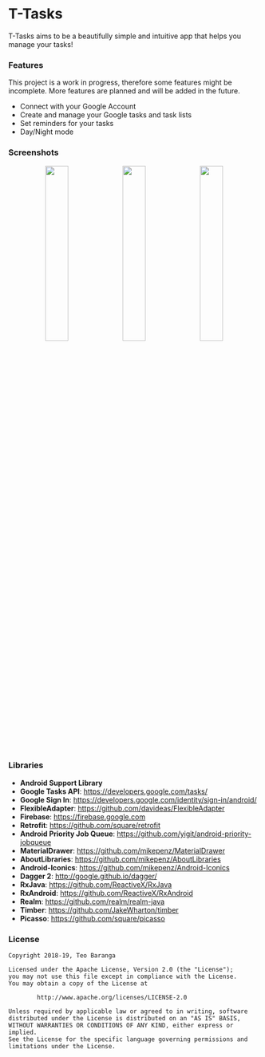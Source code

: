 T-Tasks
======

T-Tasks aims to be a beautifully simple and intuitive app that helps you manage your tasks!


### Features

This project is a work in progress, therefore some features might be incomplete.
More features are planned and will be added in the future.

- Connect with your Google Account
- Create and manage your Google tasks and task lists
- Set reminders for your tasks
- Day/Night mode


### Screenshots

<p align="center">
  <img src="http://i.imgur.com/k06QhyE.png" width="30%" height="30%"/>
  <img src="http://i.imgur.com/oPMrMDt.png" width="30%" height="30%"/>
  <img src="http://i.imgur.com/OTUHvFo.png" width="30%" height="30%"/>
</p>


### Libraries


- **Android Support Library**
- **Google Tasks API**: https://developers.google.com/tasks/
- **Google Sign In**: https://developers.google.com/identity/sign-in/android/
- **FlexibleAdapter**: https://github.com/davideas/FlexibleAdapter
- **Firebase**: https://firebase.google.com
- **Retrofit**: https://github.com/square/retrofit
- **Android Priority Job Queue**: https://github.com/yigit/android-priority-jobqueue
- **MaterialDrawer**: https://github.com/mikepenz/MaterialDrawer
- **AboutLibraries**: https://github.com/mikepenz/AboutLibraries
- **Android-Iconics**: https://github.com/mikepenz/Android-Iconics
- **Dagger 2**: http://google.github.io/dagger/
- **RxJava**: https://github.com/ReactiveX/RxJava
- **RxAndroid**: https://github.com/ReactiveX/RxAndroid
- **Realm**: https://github.com/realm/realm-java
- **Timber**: https://github.com/JakeWharton/timber
- **Picasso**: https://github.com/square/picasso


### License


```
Copyright 2018-19, Teo Baranga

Licensed under the Apache License, Version 2.0 (the "License");
you may not use this file except in compliance with the License.
You may obtain a copy of the License at

        http://www.apache.org/licenses/LICENSE-2.0

Unless required by applicable law or agreed to in writing, software
distributed under the License is distributed on an "AS IS" BASIS,
WITHOUT WARRANTIES OR CONDITIONS OF ANY KIND, either express or implied.
See the License for the specific language governing permissions and
limitations under the License.
```
